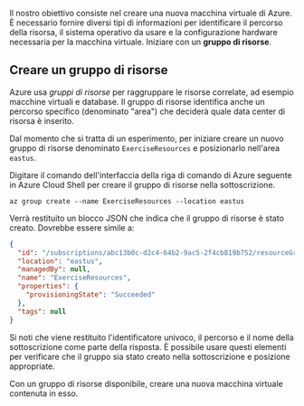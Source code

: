 Il nostro obiettivo consiste nel creare una nuova macchina virtuale di Azure. È necessario fornire diversi tipi di informazioni per identificare il percorso della risorsa, il sistema operativo da usare e la configurazione hardware necessaria per la macchina virtuale. Iniziare con un **gruppo di risorse**.

## <a name="create-a-resource-group"></a>Creare un gruppo di risorse

Azure usa _gruppi di risorse_ per raggruppare le risorse correlate, ad esempio macchine virtuali e database. Il gruppo di risorse identifica anche un percorso specifico (denominato "area") che deciderà quale data center di risorsa è inserito.

Dal momento che si tratta di un esperimento, per iniziare creare un nuovo gruppo di risorse denominato `ExerciseResources` e posizionarlo nell'area `eastus`.

<!-- TODO: replace with free ed-tier -->

Digitare il comando dell'interfaccia della riga di comando di Azure seguente in Azure Cloud Shell per creare il gruppo di risorse nella sottoscrizione.

```azurecli
az group create --name ExerciseResources --location eastus
```

Verrà restituito un blocco JSON che indica che il gruppo di risorse è stato creato. Dovrebbe essere simile a:

```json
{
  "id": "/subscriptions/abc13b0c-d2c4-64b2-9ac5-2f4cb819b752/resourceGroups/ExerciseResources",
  "location": "eastus",
  "managedBy": null,
  "name": "ExerciseResources",
  "properties": {
    "provisioningState": "Succeeded"
  },
  "tags": null
}
```

Si noti che viene restituito l'identificatore univoco, il percorso e il nome della sottoscrizione come parte della risposta. È possibile usare questi elementi per verificare che il gruppo sia stato creato nella sottoscrizione e posizione appropriate.

Con un gruppo di risorse disponibile, creare una nuova macchina virtuale contenuta in esso.
